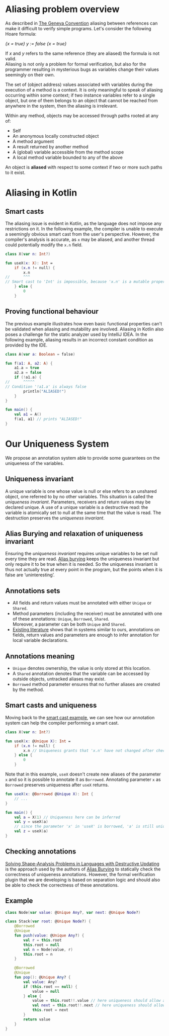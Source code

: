 # Aliasing problem overview

As described in [The Geneva Convention][1] aliasing between references
can make it difficult to verify simple programs.
Let's consider the following Hoare formula:

_{x = true} y := false {x = true}_

If _x_ and _y_ refers to the same
reference (they are aliased) the formula is not valid. \
Aliasing is not only a problem for formal verification, but also for the programmer resulting in mysterious bugs as
variables change their values seemingly on their own.

The set of (object address) values associated with variables during the execution of a method is a context. It is only
meaningful to speak of aliasing occurring within some context; if two instance variables refer to a single object, but
one of them belongs to an object that cannot be reached from anywhere in the system, then the
aliasing is irrelevant.

Within any method, objects may be accessed through paths rooted at any of:

- Self
- An anonymous locally constructed object
- A method argument
- A result returned by another method
- A (global) variable accessible from the method scope
- A local method variable bounded to any of the above

An object is **aliased** with respect to some context if two or more such paths to it exist.

# Aliasing in Kotlin

## Smart casts

The aliasing issue is evident in Kotlin, as the language does not impose any restrictions on it. In the following
example, the compiler is unable to execute a seemingly obvious smart cast from the user's perspective. However, the
compiler's analysis is accurate, as `x` may be aliased, and another thread could potentially modify the `x.n` field.

```kt
class X(var n: Int?)

fun useX(x: X): Int =
    if (x.n != null) {
        x.n
//      ^^^ 
// Smart cast to 'Int' is impossible, because 'x.n' is a mutable property that could have been changed by this time
    } else {
        0
    }
```

## Proving functional behaviour

The previous example illustrates how even basic functional properties can't be validated when aliasing and mutability
are involved. Aliasing in Kotlin also poses a challenge for the static analyzer used by IntelliJ IDEA. In the following
example, aliasing results in an incorrect constant condition as provided by the IDE.

```kt
class A(var a: Boolean = false)

fun f(a1: A, a2: A) {
    a1.a = true
    a2.a = false
    if (!a1.a) {
//      ^^^^^
// Condition '!a1.a' is always false 
        println("ALIASED!")
    }
}

fun main() {
    val a1 = A()
    f(a1, a1) // prints "ALIASED!"
}
```

# Our Uniqueness System

We propose an annotation system able to provide some guarantees on the uniqueness of the variables.

## Uniqueness invariant

A unique variable is one whose value is null or else refers to an unshared object, one referred to by no other
variables. This situation is called the _uniqueness invariant_. Parameters, receivers and return values may be declared
unique. A use of a unique variable is a destructive read: the variable is atomically set to null at the same time that
the value is read. The destruction preserves the _uniqueness invariant_.

## Alias Burying and relaxation of uniqueness invariant

Ensuring the _uniqueness invariant_ requires unique variables to be set null every time they are
read. [Alias burying][2] keeps the uniqueness invariant but only require it to be true when it is needed. So the
uniqueness invariant is thus not actually true at every point in the program, but the points when it is false are
‘uninteresting’.

## Annotations sets

- All fields and return values must be annotated with either `Unique` or `Shared`.
- Method parameters (including the receiver) must be annotated with one of these annotations:
  `Unique`, `Borrowed`, `Shared`. \
  Moreover, a parameter can be both `Unique` and `Shared`.
- [Existing literature][4] shows that in systems similar to ours, annotations on
  fields, return values and parameters are enough to infer annotation for local variable declarations.

[//]: # (- It should be possible to infer annotations of variable declarations)

## Annotations meaning

- `Unique` denotes ownership, the value is only stored at this location.
- A `Shared` annotation denotes that the variable can be accessed by outside objects, untracked aliases may exist.
- `Borrowed` method parameter ensures that no further aliases are created by the method.

## Smart casts and uniqueness

Moving back to the [smart cast example](#smart-casts), we can see how our annotation system can help the compiler
performing a smart cast.

```kt
class X(var n: Int?)

fun useX(x: @Unique X): Int =
    if (x.n != null) {
        x.n // Uniqueness grants that 'x.n' have not changed after checking is nullability
    } else {
        0
    }
```

Note that in this example, `useX` doesn't create new aliases of the parameter `x` and so it is possible to annotate it
as `Borrowed`. Annotating parameter `x` as `Borrowed` preserves uniqueness after `useX` returns.

```kt
fun useX(x: @Borrowed @Unique X): Int {
    // ...
}

fun main() {
    val a = X(1) // Uniqueness here can be inferred
    val y = useX(a)
    // since the parameter 'x' in 'useX' is borrowed, 'a' is still unique after the call
    val z = useX(a)
}
```

## Checking annotations

[Solving Shape-Analysis Problems in Languages with Destructive Updating][3] is the approach used by the authors
of [Alias Burying][2] to statically check the correctness of uniqueness annotations. However, the formal verification
plugin that we are developing is based on separation logic and should also be able to check the correctness of these
annotations.

## Example

```kt
class Node(var value: @Unique Any?, var next: @Unique Node?)

class Stack(var root: @Unique Node?) {
    @Borrowed
    @Unique
    fun push(value: @Unique Any?) {
        val r = this.root
        this.root = null
        val n = Node(value, r)
        this.root = n
    }

    @Borrowed
    @Unique
    fun pop(): @Unique Any? {
        val value: Any?
        if (this.root == null) {
            value = null
        } else {
            value = this.root!!.value // here uniqueness should allow a smart cast
            val next = this.root!!.next // here uniqueness should allow a smart cast
            this.root = next
        }
        return value
    }
}
```

[1]: https://dl.acm.org/doi/pdf/10.1145/130943.130947

[2]: https://onlinelibrary.wiley.com/doi/abs/10.1002/spe.370

[3]: https://dl.acm.org/doi/pdf/10.1145/271510.271517

[4]: https://arxiv.org/pdf/2309.05637.pdf